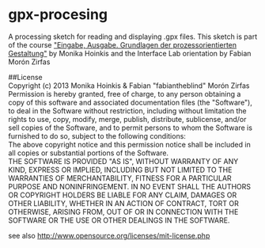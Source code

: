 gpx-procesing
=============

A processing sketch for reading and displaying .gpx files. This sketch is part of the course ["Eingabe, Ausgabe. Grundlagen der prozessorientierten Gestaltung"](https://incom.org/workspace/4693) by Monika Hoinkis and the Interface Lab orientation by Fabian Morón Zirfas  

##License  
Copyright (c)  2013 Monika Hoinkis & Fabian "fabiantheblind" Morón Zirfas  
Permission is hereby granted, free of charge, to any person obtaining a copy of this software and associated documentation files (the "Software"), to deal in the Software  without restriction, including without limitation the rights to use, copy, modify, merge, publish, distribute, sublicense, and/or sell copies of the Software, and to  permit persons to whom the Software is furnished to do so, subject to the following conditions:  
The above copyright notice and this permission notice shall be included in all copies or substantial portions of the Software.  
THE SOFTWARE IS PROVIDED "AS IS", WITHOUT WARRANTY OF ANY KIND, EXPRESS OR IMPLIED, INCLUDING BUT NOT LIMITED TO THE WARRANTIES OF MERCHANTABILITY, FITNESS FOR A  PARTICULAR PURPOSE AND NONINFRINGEMENT. IN NO EVENT SHALL THE AUTHORS OR COPYRIGHT HOLDERS BE LIABLE FOR ANY CLAIM, DAMAGES OR OTHER LIABILITY, WHETHER IN AN ACTION OF  CONTRACT, TORT OR OTHERWISE, ARISING FROM, OUT OF OR IN CONNECTION WITH THE SOFTWARE OR THE USE OR OTHER DEALINGS IN THE SOFTWARE.  

see also http://www.opensource.org/licenses/mit-license.php



